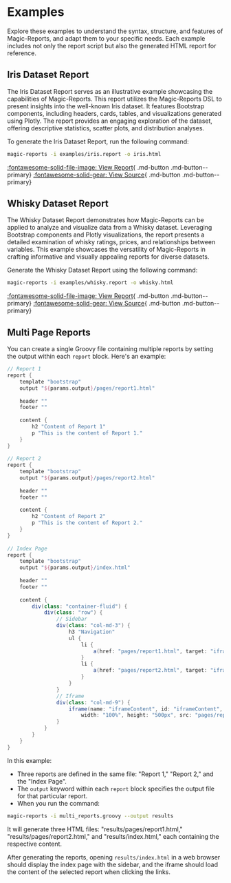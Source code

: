 # Examples

Explore these examples to understand the syntax, structure, and features of Magic-Reports, and adapt them to your specific needs. Each example includes not only the report script but also the generated HTML report for reference.

## Iris Dataset Report

The Iris Dataset Report serves as an illustrative example showcasing the capabilities of Magic-Reports. This report utilizes the Magic-Reports DSL to present insights into the well-known Iris dataset. It features Bootstrap components, including headers, cards, tables, and visualizations generated using Plotly. The report provides an engaging exploration of the dataset, offering descriptive statistics, scatter plots, and distribution analyses.

To generate the Iris Dataset Report, run the following command:

```bash
magic-reports -i examples/iris.report -o iris.html
```

[:fontawesome-solid-file-image: View Report](examples/iris.html){ .md-button .md-button--primary}
[:fontawesome-solid-gear: View Source](https://github.com/lukfor/magic-reports/tree/master/examples/iris.report){ .md-button .md-button--primary}

## Whisky Dataset Report

The Whisky Dataset Report demonstrates how Magic-Reports can be applied to analyze and visualize data from a Whisky dataset. Leveraging Bootstrap components and Plotly visualizations, the report presents a detailed examination of whisky ratings, prices, and relationships between variables. This example showcases the versatility of Magic-Reports in crafting informative and visually appealing reports for diverse datasets.

Generate the Whisky Dataset Report using the following command:

```bash
magic-reports -i examples/whisky.report -o whisky.html
```

[:fontawesome-solid-file-image: View Report](examples/whisky.html){ .md-button .md-button--primary}
[:fontawesome-solid-gear: View Source](https://github.com/lukfor/magic-reports/tree/master/examples/whisky.report){ .md-button .md-button--primary}


## Multi Page Reports

You can create a single Groovy file containing multiple reports by setting the output within each `report` block. Here's an example:

```groovy
// Report 1  
report {  
    template "bootstrap"  
    output "${params.output}/pages/report1.html"  
  
    header ""  
    footer ""  
  
    content {  
        h2 "Content of Report 1"  
        p "This is the content of Report 1."  
    }  
}  
  
// Report 2  
report {  
    template "bootstrap"  
    output "${params.output}/pages/report2.html"  
  
    header ""  
    footer ""  
  
    content {  
        h2 "Content of Report 2"  
        p "This is the content of Report 2."  
    }  
}  
  
// Index Page  
report {  
    template "bootstrap"  
    output "${params.output}/index.html"  
  
    header ""  
    footer ""  
  
    content {  
        div(class: "container-fluid") {  
            div(class: "row") {  
                // Sidebar  
                div(class: "col-md-3") {  
                    h3 "Navigation"  
                    ul {  
                        li {  
                            a(href: "pages/report1.html", target: "iframeContent", "Report 1")  
                        }  
                        li {  
                            a(href: "pages/report2.html", target: "iframeContent", "Report 2")  
                        }  
                    }  
                }  
                // Iframe  
                div(class: "col-md-9") {  
                    iframe(name: "iframeContent", id: "iframeContent",  
                        width: "100%", height: "500px", src: "pages/report1.html")  
                }  
            }  
        }  
    }  
}
```

In this example:

- Three reports are defined in the same file: "Report 1," "Report 2," and the "Index Page".
- The `output` keyword within each `report` block specifies the output file for that particular report.
- When you run the command:

```bash
magic-reports -i multi_reports.groovy --output results
```

It will generate three HTML files: "results/pages/report1.html," "results/pages/report2.html," and "results/index.html," each containing the respective content.

After generating the reports, opening `results/index.html` in a web browser should display the index page with the sidebar, and the iframe should load the content of the selected report when clicking the links.